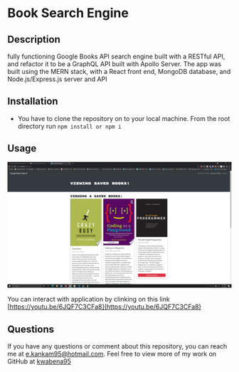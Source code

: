 # Book Search Engine 

## Description
fully functioning Google Books API search engine built with a RESTful API, and refactor it to be a GraphQL API built with Apollo Server. The app was built using the MERN stack, with a React front end, MongoDB database, and Node.js/Express.js server and API
    
  ## Installation
  * You have to clone the repository on to your local machine. From the root directory run `npm install or npm i`
    
  ## Usage
  ![./Develop/client/images/google-book.png](./Develop/client/images/google-book.png)

  You can interact with application by clinking on this link [https://youtu.be/6JQF7C3CFa8](https://youtu.be/6JQF7C3CFa8)
 
  ## Questions
  If you have any questions or comment about this repository, you can reach me at [e.kankam95@hotmail.com](mailto:e.kankam95@hotmail.com).
  Feel free to view more of my work on GitHub at [kwabena95](https://github.com/kwabena95)
